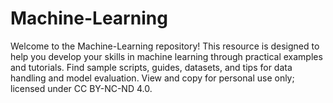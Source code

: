 # Machine-Learning
Welcome to the Machine-Learning repository! This resource is designed to help you develop your skills in machine learning through practical examples and tutorials. Find sample scripts, guides, datasets, and tips for data handling and model evaluation. View and copy for personal use only; licensed under CC BY-NC-ND 4.0.
